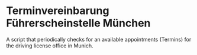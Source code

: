 # Terminvereinbarung Führerscheinstelle München
A script that periodically checks for an available appointments (Termins) for the driving license office in Munich.
